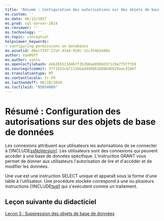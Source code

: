 ```yaml
---
title: 'Résumé : Configuration des autorisations sur des objets de base de données | Microsoft Docs'
ms.custom: ''
ms.date: 06/13/2017
ms.prod: sql-server-2014
ms.reviewer: ''
ms.technology: ''
ms.topic: conceptual
helpviewer_keywords:
- configuring permissions on databases
ms.assetid: d0ecf297-27af-43a4-918c-31c354b3a96e
author: VanMSFT
ms.author: vanto
ms.openlocfilehash: eb6265513d467f352b0ae890dd3f119a7f5fffb9
ms.sourcegitcommit: 57f1d15c67113bbadd40861b886d6929aacd3467
ms.translationtype: MT
ms.contentlocale: fr-FR
ms.lasthandoff: 06/18/2020
ms.locfileid: "85054609"
---
```

# <a name="summary-configuring-permissions-on-database-objects"></a>Résumé : Configuration des autorisations sur des objets de base de données
  Les connexions attribuent aux utilisateurs les autorisations de se connecter à [!INCLUDE[ssNoVersion](../includes/ssnoversion-md.md)]. Les utilisateurs sont des connexions qui peuvent accéder à une base de données spécifique. L'instruction GRANT vous permet de donner aux utilisateurs l'autorisation de lire et d'accéder et de modifier les données.  
  
 Une vue est une instruction SELECT unique et apparaît sous la forme d'une table à l'utilisateur. Une procédure stockée correspond à une ou plusieurs instructions [!INCLUDE[tsql](../includes/tsql-md.md)] qui s'exécutent comme un traitement.  
  
## <a name="next-lesson-in-tutorial"></a>Leçon suivante du didacticiel  
 [Leçon 3 : Suppression des objets de base de données](lesson-3-1-deleting-database-objects.md)  
  
  
